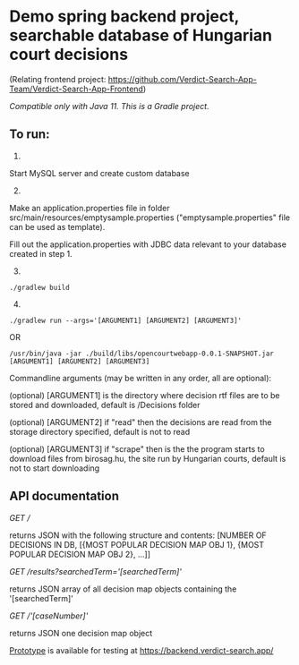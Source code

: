 # Demo spring backend project, searchable database of Hungarian court decisions

(Relating frontend project: https://github.com/Verdict-Search-App-Team/Verdict-Search-App-Frontend)

*Compatible only with Java 11. This is a Gradle project.*

## To run:

1.

Start MySQL server and create custom database

2.

Make an application.properties file in folder src/main/resources/emptysample.properties ("emptysample.properties" file can be used as template).

Fill out the application.properties with JDBC data relevant to your database created in step 1.

3.

```./gradlew build```

4.

```./gradlew run --args='[ARGUMENT1] [ARGUMENT2] [ARGUMENT3]'```

OR


```/usr/bin/java -jar ./build/libs/opencourtwebapp-0.0.1-SNAPSHOT.jar [ARGUMENT1] [ARGUMENT2] [ARGUMENT3]```

Commandline arguments (may be written in any order, all are optional):

(optional) [ARGUMENT1] is the directory where decision rtf files are to be stored and downloaded, default is /Decisions folder

(optional) [ARGUMENT2] if "read" then the decisions are read from the storage directory specified, default is not to read

(optional) [ARGUMENT3] if "scrape" then is the the program starts to download files from birosag.hu, the site run by Hungarian courts, default is not to start downloading

## API documentation

*GET /* 

returns JSON with the following structure and contents: [NUMBER OF DECISIONS IN DB, [{MOST POPULAR DECISION MAP OBJ 1}, {MOST POPULAR DECISION MAP OBJ 2}, ...]]

*GET /results?searchedTerm='[searchedTerm]'* 

returns JSON array of all decision map objects containing the '[searchedTerm]'

*GET /'[caseNumber]'* 

returns JSON one decision map object

[Prototype](https://backend.verdict-search.app/ "Verdict Search App Backend API")  is available for testing at https://backend.verdict-search.app/
